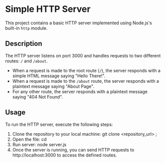 # Simple HTTP Server

This project contains a basic HTTP server implemented using Node.js's built-in `http` module.

## Description

The HTTP server listens on port 3000 and handles requests to two different routes: `/` and `/about`.

- When a request is made to the root route (`/`), the server responds with a simple HTML message saying "Hello There!".
- When a request is made to the `/about` route, the server responds with a plaintext message saying "About Page".
- For any other route, the server responds with a plaintext message saying "404 Not Found".

## Usage

To run the HTTP server, execute the following steps:

1. Clone the repository to your local machine: git clone <repository_url> ;
2. Open the file: cd <namesfiles>
3. Run server: node server.js
4. Once the server is running, you can send HTTP requests to http://localhost:3000 to access the defined routes.
